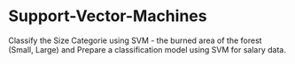 # Support-Vector-Machines
Classify the Size Categorie using SVM - the burned area of the forest (Small, Large) and Prepare a classification model using SVM for salary data.
